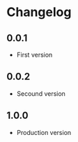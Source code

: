 # Changelog

## 0.0.1

* First version

## 0.0.2

* Secound version

## 1.0.0

* Production version

